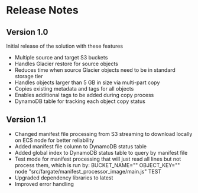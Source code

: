 # Release Notes

## Version 1.0
 Initial release of the solution with these features
 * Multiple source and target S3 buckets
 * Handles Glacier restore for source objects
 * Reduces time when source Glacier objects need to be in standard storage tier
 * Handles objects larger than 5 GB in size via multi-part copy
 * Copies existing metadata and tags for all objects
 * Enables additional tags to be added during copy process
 * DynamoDB table for tracking each object copy status
    
## Version 1.1
 * Changed manifest file processing from S3 streaming to download locally on ECS node for better reliability
 * Added manifest file column to DynamoDB status table
 * Added global index to DynamoDB status table to query by manifest file
 * Test mode for manifest processing that will just read all lines but not process them, which is run by:
   BUCKET_NAME="<bucket>" OBJECT_KEY="<manifest file name>" node "src/fargate/manifest_processor_image/main.js" TEST
 * Upgraded dependency libraries to latest
 * Improved error handling